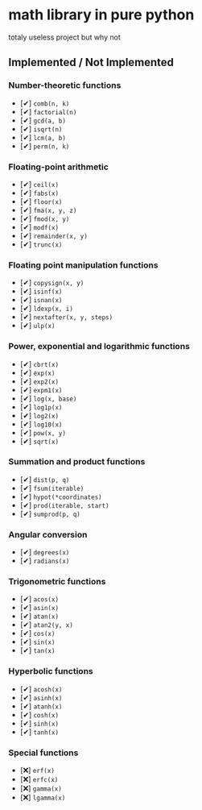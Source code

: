 # math library in pure python
 totaly useless project but why not
 
## Implemented / Not Implemented

### Number-theoretic functions
- [✔] `comb(n, k)`
- [✔] `factorial(n)`
- [✔] `gcd(a, b)`
- [✔] `isqrt(n)`
- [✔] `lcm(a, b)`
- [✔] `perm(n, k)`

### Floating-point arithmetic
- [✔] `ceil(x)`
- [✔] `fabs(x)`
- [✔] `floor(x)`
- [✔] `fma(x, y, z)`
- [✔] `fmod(x, y)`
- [✔] `modf(x)`
- [✔] `remainder(x, y)`
- [✔] `trunc(x)`

### Floating point manipulation functions
- [✔] `copysign(x, y)`
- [✔] `isinf(x)`
- [✔] `isnan(x)`
- [✔] `ldexp(x, i)`
- [✔] `nextafter(x, y, steps)`
- [✔] `ulp(x)`

### Power, exponential and logarithmic functions
- [✔] `cbrt(x)`
- [✔] `exp(x)`
- [✔] `exp2(x)`
- [✔] `expm1(x)`
- [✔] `log(x, base)`
- [✔] `log1p(x)`
- [✔] `log2(x)`
- [✔] `log10(x)`
- [✔] `pow(x, y)`
- [✔] `sqrt(x)`

### Summation and product functions
- [✔] `dist(p, q)`
- [✔] `fsum(iterable)`
- [✔] `hypot(*coordinates)`
- [✔] `prod(iterable, start)`
- [✔] `sumprod(p, q)`

### Angular conversion
- [✔] `degrees(x)`
- [✔] `radians(x)`

### Trigonometric functions
- [✔] `acos(x)`
- [✔] `asin(x)`
- [✔] `atan(x)`
- [✔] `atan2(y, x)`
- [✔] `cos(x)`
- [✔] `sin(x)`
- [✔] `tan(x)`

### Hyperbolic functions
- [✔] `acosh(x)`
- [✔] `asinh(x)`
- [✔] `atanh(x)`
- [✔] `cosh(x)`
- [✔] `sinh(x)`
- [✔] `tanh(x)`

### Special functions
- [❌] `erf(x)`
- [❌] `erfc(x)`
- [❌] `gamma(x)`
- [❌] `lgamma(x)`
